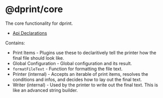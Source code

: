 # @dprint/core

The core functionality for dprint.

* [Api Declarations](lib/dprint-core.d.ts)

Contains:

* Print Items - Plugins use these to declaritively tell the printer how the final file should look like.
* Global Configuration - Global configuration and its result.
* `formatFileText` - Function for formatting the file text.
* Printer (internal) - Accepts an iterable of print items, resolves the conditions and infos, and decides how to lay out the final text.
* Writer (internal) - Used by the printer to write out the final text. This is like an advanced string builder.
